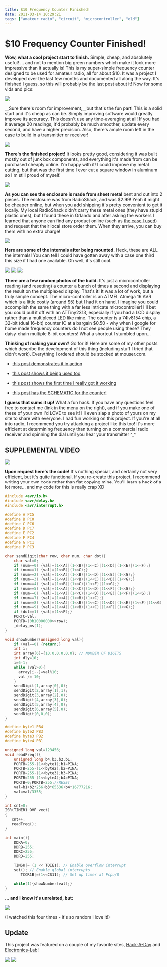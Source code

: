 ```yaml
---
title: $10 Frequency Counter Finished!
date: 2011-03-14 10:29:21
tags: ["amateur radio", "circuit", "microcontroller", "old"]
---
```


# $10 Frequency Counter Finished!

__Wow, what a cool project start to finish.__ Simple, cheap, and absolutely useful! ... and not to mention big green numbers which make it look more impressive than it actually is! This is my super-simple frequency counter designed to be used for amateur radio, all for about $10.  It was a project I developed over the last few months and documented all along the way. It's finished I guess, so this will probably be the last post about it! Now for some vids and pics:

![](https://www.youtube.com/embed/KduEGjvXaeY)

__Sure there's room for improvement,__but that's the fun part! This is a solid start and it's cheap as can be. Simply improving software would greatly improve its accuracy. This doesn't use any time-averaging at all! If you had it average 20 readings, it'd probably be much smoother, update every second, and have a higher precision. Also, there's ample room left in the case to build in a transmitter or receiver!

<dev class="center border">

![](https://swharden.com/static/2011/03/14/IMG_5452.jpg)

</dev>

__There's the finished project!__ It looks pretty good, considering it was built mostly out of junk box components, and everything it's made from can be purchased cheaply online. I'm happy with it! I could improve my metal cutting, but that was the first time I ever cut a square window in aluminum so I'm still proud of myself.

<dev class="center border">

![](https://swharden.com/static/2011/03/14/IMG_5429.jpg)

</dev>

__As you can see the enclosure is made from sheet metal__ bent and cut into 2 pieces. The enclosure was from RadioShack, and was $2.99! Yeah it might be cheaper online, but when you add shipping it's pretty convenient to get it locally. My local RadioShack didn't carry these metal ones (they have stupid plastic ones), but I found these in Orlando and after asking the workers I learned that anyone can find any product online (such as [the case I used](http://www.radioshack.com/product/index.jsp?productId=2062217)) and request that their local store order them. When they arrive, you can buy them with no extra charge!

<dev class="center border">

![](https://swharden.com/static/2011/03/14/IMG_5425.jpg)

</dev>

__Here are some of the internals after being mounted.__ Heck, these are ALL the internals! You can tell I could have gotten away with a case one third this size if I had one available. Oh well, it's still cool.

<dev class="center border">

![](https://swharden.com/static/2011/03/14/IMG_5209.jpg)
![](https://swharden.com/static/2011/03/14/IMG_5222.jpg)
![](https://swharden.com/static/2011/03/14/IMG_5221.jpg)

</dev>

__There are a few random photos of the build.__ It's just a microcontroller reading (and resetting) a counter a bunch of times a second and displaying the result on the multiplexed display. That's it! It was a lot of work, but a truly simple concept. The micro-controller is an ATMEL Atmega 16 AVR which is a little costly (around $5) but I had it on hand. I imagine you could accomplish the same thing with a far less intricate microcontroller! I'll bet you could pull it off with an ATTiny2313, especially if you had a LCD display rather than a multiplexed LED like mine. The counter is a 74lv8154 chip, a 32-bit (dual 16-bit) counter IC at a bargain $0.50 - why when I google for home made frequency counters do I not see people using these? They daisy-chain multiple 8-bit counters! What a shortcut I stumbled upon...

__Thinking of making your own?__ Go for it! Here are some of my other posts which describe the development of this thing (including stuff I tried that didn't work). Everything I ordered should be stocked at mouser.com.

* [this post demonstrates it in action](http://www.swharden.com/blog/2011-02-12-wideband-receiver-works/)

* [this post shows it being used too](http://www.swharden.com/blog/2011-02-09-minimal-radio-project-continues/)

* [this post shows the first time I really got it working](http://www.swharden.com/blog/2011-02-04-frequency-counter-working/)

* [this post has the SCHEMATIC for the counter!](http://www.swharden.com/blog/2011-01-28-home-brew-transceiver-taking-shape/)

__I guess that sums it up!__ What a fun hack. If you have any questions feel free to contact me (link in the menu on the right), and if you make one of these of your own I'd LOVE to see it! I'll even slap a photo of yours on my site to share with everyone. I had fun working on this project. If you're at all into radio, I recommend you try attacking a project like this too! It's more efficient at determining frequency than turning on a commercial radio receiver and spinning the dial until you hear your transmitter ^_^

## SUPPLEMENTAL VIDEO

![](http://www.youtube.com/embed/B0pj717UJPo)

__Upon request here's the code!__ It's nothing special, and certainly not very efficient, but it's quite functional. If you re-create this project, I recommend writing your own code rather than flat copying mine. You'll learn a heck of a lot more... and my code for this is really crap XD

```c
#include <avr/io.h>
#include <avr/delay.h>
#include <avr/interrupt.h>

#define A PC5
#define B PC0
#define C PC6
#define D PC7
#define E PC2
#define F PC4
#define G PC1
#define P PC3

char sendDigit(char row, char num, char dot){
    char val=0;
    if (num==0) {val|=(1<<A)|(1<<B)|(1<<C)|(1<<D)|(1<<E)|(1<<F);}
    if (num==1) {val|=(1<<B)|(1<<C);}
    if (num==2) {val|=(1<<A)|(1<<B)|(1<<D)|(1<<E)|(1<<G);}
    if (num==3) {val|=(1<<A)|(1<<B)|(1<<C)|(1<<D)|(1<<G);}
    if (num==4) {val|=(1<<B)|(1<<C)|(1<<F)|(1<<G);}
    if (num==5) {val|=(1<<A)|(1<<C)|(1<<D)|(1<<F)|(1<<G);}
    if (num==6) {val|=(1<<A)|(1<<C)|(1<<D)|(1<<E)|(1<<F)|(1<<G);}
    if (num==7) {val|=(1<<A)|(1<<B)|(1<<C);}
    if (num==8) {val|=(1<<A)|(1<<B)|(1<<C)|(1<<D)|(1<<E)|(1<<F)|(1<<G);}
    if (num==9) {val|=(1<<A)|(1<<B)|(1<<C)|(1<<F)|(1<<G);}
    if (dot==1) {val|=(1<<P);}
    PORTC=val;
    PORTD=(0b10000000>>row);
    _delay_ms(1);
}

void showNumber(unsigned long val){
    if (val==0) {return;}
    int i;
    int array[6]={10,0,0,0,0,0}; // NUMBER OF DIGITS
    int dly=10;
    i=6-1;
    while (val>0){
      array[i--]=val%10;
      val /= 10;
    }
    sendDigit(1,array[0],0);
    sendDigit(2,array[1],1);
    sendDigit(3,array[2],0);
    sendDigit(4,array[3],0);
    sendDigit(5,array[4],0);
    sendDigit(6,array[5],0);
    sendDigit(0,0,0);
}

#define byte1 PB4
#define byte2 PB3
#define byte3 PB2
#define byte4 PB1

unsigned long val=123456;
void readFreq(){
    unsigned long b4,b3,b2,b1;
    PORTB=255-(1<<byte1);b1=PINA;
    PORTB=255-(1<<byte2);b2=PINA;
    PORTB=255-(1<<byte3);b3=PINA;
    PORTB=255-(1<<byte4);b4=PINA;
    PORTB=0;PORTB=255;//RESET
    val=b1+b2*256+b3*65536+b4*16777216;
    val=val/3355;
}

int cnt=0;
ISR(TIMER1_OVF_vect)
{
   cnt++;
   readFreq();
}

int main(){
    DDRA=0;
    DDRB=255;
    DDRC=255;
    DDRD=255;

    TIMSK|= (1 << TOIE1); // Enable overflow interrupt
    sei(); // Enable global interrupts
       TCCR1B|=(1<<CS11); // Set up timer at Fcpu/8

    while(1){showNumber(val);}
}
```

__... and I know it's unrelated, but:__

![](https://www.youtube.com/embed/_0NIDVJWo0U)

(I watched this four times - it's so random I love it!)

## Update

This project was featured on a couple of my favorite sites, [Hack-A-Day](http://hackaday.com/2011/03/14/frequency-counter-for-10-worth-of-parts/) and [Electronics-Lab](http://www.electronics-lab.com/blog/?p=10093)!

<dev class="center border">

![](https://swharden.com/static/2011/03/14/counter_EL.jpg)
![](https://swharden.com/static/2011/03/14/counter_HAD.jpg)

</dev>